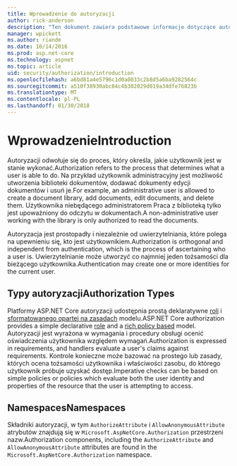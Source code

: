 ```yaml
---
title: Wprowadzenie do autoryzacji
author: rick-anderson
description: "Ten dokument zawiera podstawowe informacje dotyczące autoryzacji i wyjaśniono, jak autoryzacji odnosi się do platformy ASP.NET Core."
manager: wpickett
ms.author: riande
ms.date: 10/14/2016
ms.prod: asp.net-core
ms.technology: aspnet
ms.topic: article
uid: security/authorization/introduction
ms.openlocfilehash: a6bd81a4e5796c1d0a0033c2b8d5a6ba9282564c
ms.sourcegitcommit: a510f38930abc84c4b302029d019a34dfe76823b
ms.translationtype: MT
ms.contentlocale: pl-PL
ms.lasthandoff: 01/30/2018
---
```

# <a name="introduction"></a><span data-ttu-id="f95a5-103">Wprowadzenie</span><span class="sxs-lookup"><span data-stu-id="f95a5-103">Introduction</span></span>

<a name="security-authorization-introduction"></a>

<span data-ttu-id="f95a5-104">Autoryzacji odwołuje się do proces, który określa, jakie użytkownik jest w stanie wykonać.</span><span class="sxs-lookup"><span data-stu-id="f95a5-104">Authorization refers to the process that determines what a user is able to do.</span></span> <span data-ttu-id="f95a5-105">Na przykład użytkownik administracyjny jest możliwość utworzenia biblioteki dokumentów, dodawać dokumenty edycji dokumentów i usuń je.</span><span class="sxs-lookup"><span data-stu-id="f95a5-105">For example, an administrative user is allowed to create a document library, add documents, edit documents, and delete them.</span></span> <span data-ttu-id="f95a5-106">Użytkownika niebędącego administratorem Praca z biblioteką tylko jest upoważniony do odczytu w dokumentach.</span><span class="sxs-lookup"><span data-stu-id="f95a5-106">A non-administrative user working with the library is only authorized to read the documents.</span></span>

<span data-ttu-id="f95a5-107">Autoryzacja jest prostopadły i niezależnie od uwierzytelniania, które polega na upewnieniu się, kto jest użytkownikiem.</span><span class="sxs-lookup"><span data-stu-id="f95a5-107">Authorization is orthogonal and independent from authentication, which is the process of ascertaining who a user is.</span></span> <span data-ttu-id="f95a5-108">Uwierzytelnianie może utworzyć co najmniej jeden tożsamości dla bieżącego użytkownika.</span><span class="sxs-lookup"><span data-stu-id="f95a5-108">Authentication may create one or more identities for the current user.</span></span>

## <a name="authorization-types"></a><span data-ttu-id="f95a5-109">Typy autoryzacji</span><span class="sxs-lookup"><span data-stu-id="f95a5-109">Authorization Types</span></span>

<span data-ttu-id="f95a5-110">Platformy ASP.NET Core autoryzacji udostępnia prostą deklaratywne [roli](roles.md) i [sformatowanego opartej na zasadach](policies.md) modelu.</span><span class="sxs-lookup"><span data-stu-id="f95a5-110">ASP.NET Core authorization provides a simple declarative [role](roles.md) and a [rich policy based](policies.md) model.</span></span> <span data-ttu-id="f95a5-111">Autoryzacji jest wyrażona w wymagania i procedury obsługi ocenić oświadczenia użytkownika względem wymagań.</span><span class="sxs-lookup"><span data-stu-id="f95a5-111">Authorization is expressed in requirements, and handlers evaluate a user's claims against requirements.</span></span> <span data-ttu-id="f95a5-112">Kontrole konieczne może bazować na prostego lub zasady, których ocena tożsamości użytkownika i właściwości zasobu, do którego użytkownik próbuje uzyskać dostęp.</span><span class="sxs-lookup"><span data-stu-id="f95a5-112">Imperative checks can be based on simple policies or policies which evaluate both the user identity and properties of the resource that the user is attempting to access.</span></span>

## <a name="namespaces"></a><span data-ttu-id="f95a5-113">Namespaces</span><span class="sxs-lookup"><span data-stu-id="f95a5-113">Namespaces</span></span>

<span data-ttu-id="f95a5-114">Składniki autoryzacji, w tym `AuthorizeAttribute` i `AllowAnonymousAttribute` atrybutów znajdują się w `Microsoft.AspNetCore.Authorization` przestrzeni nazw.</span><span class="sxs-lookup"><span data-stu-id="f95a5-114">Authorization components, including the `AuthorizeAttribute` and `AllowAnonymousAttribute` attributes are found in the `Microsoft.AspNetCore.Authorization` namespace.</span></span>
